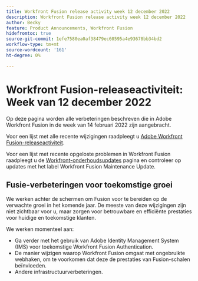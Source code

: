 ```yaml
---
title: Workfront Fusion release activity week 12 december 2022
description: Workfront Fusion release activity week 12 december 2022
author: Becky
feature: Product Announcements, Workfront Fusion
hidefromtoc: true
source-git-commit: 1efe7580ea0af38479ec60595a4e93678bb34bd2
workflow-type: tm+mt
source-wordcount: '161'
ht-degree: 0%

---
```


# Workfront Fusion-releaseactiviteit: Week van 12 december 2022

Op deze pagina worden alle verbeteringen beschreven die in Adobe Workfront Fusion in de week van 14 februari 2022 zijn aangebracht.

Voor een lijst met alle recente wijzigingen raadpleegt u [Adobe Workfront Fusion-releaseactiviteit](../../../product-announcements/product-releases/fusion-release-activity/fusion-release-activity.md).

Voor een lijst met recente opgeloste problemen in Workfront Fusion raadpleegt u de [Workfront-onderhoudsupdates](https://one.workfront.com/s/article/Workfront-Maintenance-Updates-1882317350) pagina en controleer op updates met het label Workfront Fusion Maintenance Update.

## Fusie-verbeteringen voor toekomstige groei

We werken achter de schermen om Fusion voor te bereiden op de verwachte groei in het komende jaar. De meeste van deze wijzigingen zijn niet zichtbaar voor u, maar zorgen voor betrouwbare en efficiënte prestaties voor huidige en toekomstige klanten.


We werken momenteel aan:

* Ga verder met het gebruik van Adobe Identity Management System (IMS) voor toekomstige Workfront Fusion Authentication.
* De manier wijzigen waarop Workfront Fusion omgaat met ongebruikte webhaken, om te voorkomen dat deze de prestaties van Fusion-schalen beïnvloeden.
* Andere infrastructuurverbeteringen.
